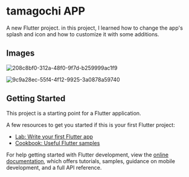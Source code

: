# tamagochi APP

A new Flutter project. 
in this project, I learned how to change the app's splash and icon and how to customize it with some additions.

## Images
![208c8bf0-312a-48f0-9f7d-b259999ac1f9](https://user-images.githubusercontent.com/102917070/206702206-821bf5ec-3d99-442e-a79f-53e8b39b2b45.jpg)

![9c9a28ec-55f4-4f12-9925-3a0878a59740](https://user-images.githubusercontent.com/102917070/206702221-e4ae1c4b-3701-426d-8730-8824ce3abe1c.jpg)

## Getting Started

This project is a starting point for a Flutter application.

A few resources to get you started if this is your first Flutter project:

- [Lab: Write your first Flutter app](https://docs.flutter.dev/get-started/codelab)
- [Cookbook: Useful Flutter samples](https://docs.flutter.dev/cookbook)

For help getting started with Flutter development, view the
[online documentation](https://docs.flutter.dev/), which offers tutorials,
samples, guidance on mobile development, and a full API reference.
